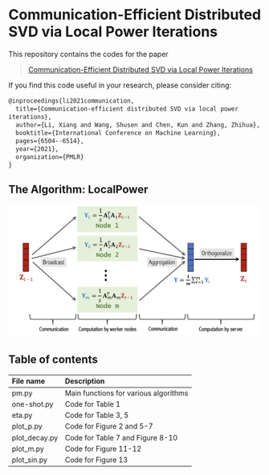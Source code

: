 # Communication-Efficient Distributed SVD via Local Power Iterations

This repository contains the codes for the paper

> [Communication-Efficient Distributed SVD via Local Power Iterations](https://arxiv.org/pdf/2002.08014.pdf)

If you find this code useful in your research, please consider citing:

    @inproceedings{li2021communication,
      title={Communication-efficient distributed SVD via local power iterations},
      author={Li, Xiang and Wang, Shusen and Chen, Kun and Zhang, Zhihua},
      booktitle={International Conference on Machine Learning},
      pages={6504--6514},
      year={2021},
      organization={PMLR}
    }

## The Algorithm: LocalPower

![image](fig/procedure.png)

## Table of contents
|File name   | Description |
| :-----       | :----       |
|pm.py         | Main functions for various algorithms   |
|one-shot.py   | Code for Table 1|
|eta.py        | Code for Table 3, 5|
|plot_p.py     | Code for Figure 2 and 5-7 |
|plot_decay.py | Code for Table 7 and Figure 8-10|
|plot_m.py     | Code for Figure 11-12 |
|plot_sin.py   | Code for Figure 13  |

